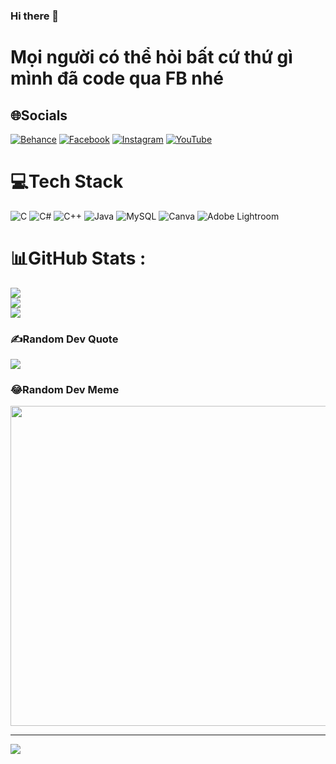 ### Hi there 👋
# Mọi người có thể hỏi bất cứ thứ gì mình đã code qua FB nhé 

## 🌐Socials
[![Behance](https://img.shields.io/badge/Behance-1769ff?logo=behance&logoColor=white)](https://behance.net/Chung) [![Facebook](https://img.shields.io/badge/Facebook-%231877F2.svg?logo=Facebook&logoColor=white)](https://facebook.com/https://www.facebook.com/dungsi.chung.31?mibextid=ZbWKwL) [![Instagram](https://img.shields.io/badge/Instagram-%23E4405F.svg?logo=Instagram&logoColor=white)](https://instagram.com/https://instagram.com/chung2k_4?utm_source=qr&igshid=MzNlNGNkZWQ4Mg%3D%3D) [![YouTube](https://img.shields.io/badge/YouTube-%23FF0000.svg?logo=YouTube&logoColor=white)](https://youtube.com/c/@chungg1810) 

# 💻Tech Stack
![C](https://img.shields.io/badge/c-%2300599C.svg?style=plastic&logo=c&logoColor=white) ![C#](https://img.shields.io/badge/c%23-%23239120.svg?style=plastic&logo=c-sharp&logoColor=white) ![C++](https://img.shields.io/badge/c++-%2300599C.svg?style=plastic&logo=c%2B%2B&logoColor=white) ![Java](https://img.shields.io/badge/java-%23ED8B00.svg?style=plastic&logo=java&logoColor=white) ![MySQL](https://img.shields.io/badge/mysql-%2300f.svg?style=plastic&logo=mysql&logoColor=white) ![Canva](https://img.shields.io/badge/Canva-%2300C4CC.svg?style=plastic&logo=Canva&logoColor=white) ![Adobe Lightroom](https://img.shields.io/badge/Adobe%20Lightroom-31A8FF.svg?style=plastic&logo=Adobe%20Lightroom&logoColor=white)
# 📊GitHub Stats :
![](https://github-readme-stats.vercel.app/api?username=QUOC-CHUNG&theme=radical&hide_border=false&include_all_commits=false&count_private=false)<br/>
![](https://github-readme-streak-stats.herokuapp.com/?user=QUOC-CHUNG&theme=radical&hide_border=false)<br/>
![](https://github-readme-stats.vercel.app/api/top-langs/?username=QUOC-CHUNG&theme=radical&hide_border=false&include_all_commits=false&count_private=false&layout=compact)

### ✍️Random Dev Quote
![](https://quotes-github-readme.vercel.app/api?type=horizontal&theme=radical)

### 😂Random Dev Meme
<img src="https://random-memer.herokuapp.com/" width="512px"/>

---
[![](https://visitcount.itsvg.in/api?id=QUOC-CHUNG&icon=5&color=0)](https://visitcount.itsvg.in)

